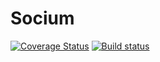 # Socium
[![Coverage Status](https://coveralls.io/repos/github/David-Mavrodiev/Socium/badge.svg?branch=master)](https://coveralls.io/github/David-Mavrodiev/Socium?branch=master)
[![Build status](https://ci.appveyor.com/api/projects/status/k3542jl2xomtp03i?svg=true)](https://ci.appveyor.com/project/David-Mavrodiev/socium)